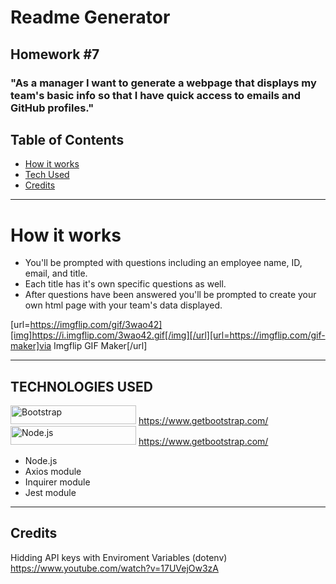 # Readme Generator

## Homework #7

### "As a manager I want to generate a webpage that displays my team's basic info so that I have quick access to emails and GitHub profiles."

##  Table of Contents 


* [How it works](#Howitworks)
* [Tech Used](#Techusage)
* [Credits](#Credits)

***
# How it works

- You'll be prompted with questions including an employee name, ID, email, and title. 
- Each title has it's own specific questions as well. 
- After questions have been answered you'll be prompted to create your own html page with your team's data displayed.

[url=https://imgflip.com/gif/3wao42][img]https://i.imgflip.com/3wao42.gif[/img][/url][url=https://imgflip.com/gif-maker]via Imgflip GIF Maker[/url]

***

## TECHNOLOGIES USED 
  
<img alt="Bootstrap" src="" width="201" height="30"> https://www.getbootstrap.com/
<img alt="Node.js" src="https://upload.wikimedia.org/wikipedia/commons/thumb/b/b2/Bootstrap_logo.svg/1200px-Bootstrap_logo.svg.png" width="201" height="30"> https://www.getbootstrap.com/
- Node.js 
- Axios module 
- Inquirer module 
- Jest module

***

## Credits
Hidding API keys with Enviroment Variables (dotenv)
https://www.youtube.com/watch?v=17UVejOw3zA


